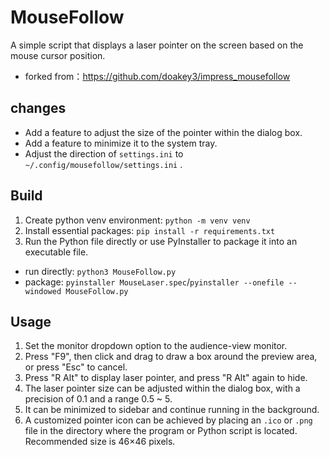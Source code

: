 # MouseFollow

A simple script that displays a laser pointer on the screen based on the mouse cursor position.

- forked from：https://github.com/doakey3/impress_mousefollow

## changes

- Add a feature to adjust the size of the pointer within the dialog box.
- Add a feature to minimize it to the system tray.
- Adjust the direction of `settings.ini` to `~/.config/mousefollow/settings.ini` .

## Build

1. Create python venv environment: `python -m venv venv`
2. Install essential packages: `pip install -r requirements.txt`
3.  Run the Python file directly or use PyInstaller to package it into an executable file.
   - run directly: `python3 MouseFollow.py`
   - package: `pyinstaller MouseLaser.spec`/`pyinstaller --onefile --windowed MouseFollow.py`

## Usage

1. Set the monitor dropdown option to the audience-view monitor.
2. Press "F9", then click and drag to draw a box around the preview area, or press "Esc" to cancel.
3. Press "R Alt" to display laser pointer, and press "R Alt" again to hide.
4. The laser pointer size can be adjusted within the dialog box, with a precision of 0.1 and a range 0.5 ~ 5.
5. It can be minimized to sidebar and continue running in the background.
5. A customized pointer icon can be achieved by placing an `.ico` or `.png` file in the directory where the program or Python script is located. Recommended size is 46×46 pixels.